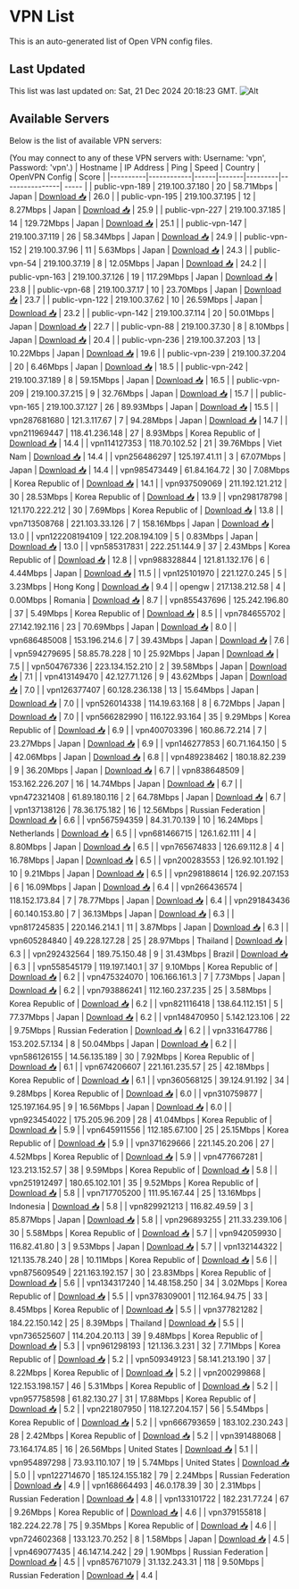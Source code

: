 # VPN List

This is an auto-generated list of Open VPN config files.

## Last Updated

This list was last updated on: Sat, 21 Dec 2024 20:18:23 GMT.
![Alt](https://repobeats.axiom.co/api/embed/186b98318ef1479477931607c1ad7d823f12451f.svg "Repobeats analytics image")

## Available Servers

Below is the list of available VPN servers:

(You may connect to any of these VPN servers with: Username: 'vpn', Password: 'vpn'.)
| Hostname | IP Address | Ping | Speed | Country | OpenVPN Config | Score |
|----------|------------|------|-------|---------|----------------| ----- |
| public-vpn-189 | 219.100.37.180 | 20 | 58.71Mbps | Japan | [Download 📥](./configs/server_0_JP.ovpn) | 26.0 |
| public-vpn-195 | 219.100.37.195 | 12 | 8.27Mbps | Japan | [Download 📥](./configs/server_1_JP.ovpn) | 25.9 |
| public-vpn-227 | 219.100.37.185 | 14 | 129.72Mbps | Japan | [Download 📥](./configs/server_2_JP.ovpn) | 25.1 |
| public-vpn-147 | 219.100.37.119 | 26 | 58.34Mbps | Japan | [Download 📥](./configs/server_3_JP.ovpn) | 24.9 |
| public-vpn-152 | 219.100.37.96 | 11 | 5.63Mbps | Japan | [Download 📥](./configs/server_4_JP.ovpn) | 24.3 |
| public-vpn-54 | 219.100.37.19 | 8 | 12.05Mbps | Japan | [Download 📥](./configs/server_5_JP.ovpn) | 24.2 |
| public-vpn-163 | 219.100.37.126 | 19 | 117.29Mbps | Japan | [Download 📥](./configs/server_6_JP.ovpn) | 23.8 |
| public-vpn-68 | 219.100.37.17 | 10 | 23.70Mbps | Japan | [Download 📥](./configs/server_7_JP.ovpn) | 23.7 |
| public-vpn-122 | 219.100.37.62 | 10 | 26.59Mbps | Japan | [Download 📥](./configs/server_8_JP.ovpn) | 23.2 |
| public-vpn-142 | 219.100.37.114 | 20 | 50.01Mbps | Japan | [Download 📥](./configs/server_9_JP.ovpn) | 22.7 |
| public-vpn-88 | 219.100.37.30 | 8 | 8.10Mbps | Japan | [Download 📥](./configs/server_10_JP.ovpn) | 20.4 |
| public-vpn-236 | 219.100.37.203 | 13 | 10.22Mbps | Japan | [Download 📥](./configs/server_11_JP.ovpn) | 19.6 |
| public-vpn-239 | 219.100.37.204 | 20 | 6.46Mbps | Japan | [Download 📥](./configs/server_12_JP.ovpn) | 18.5 |
| public-vpn-242 | 219.100.37.189 | 8 | 59.15Mbps | Japan | [Download 📥](./configs/server_13_JP.ovpn) | 16.5 |
| public-vpn-209 | 219.100.37.215 | 9 | 32.76Mbps | Japan | [Download 📥](./configs/server_14_JP.ovpn) | 15.7 |
| public-vpn-165 | 219.100.37.127 | 26 | 89.93Mbps | Japan | [Download 📥](./configs/server_15_JP.ovpn) | 15.5 |
| vpn287681680 | 121.3.117.67 | 7 | 94.28Mbps | Japan | [Download 📥](./configs/server_16_JP.ovpn) | 14.7 |
| vpn211969447 | 118.41.236.148 | 27 | 8.93Mbps | Korea Republic of | [Download 📥](./configs/server_17_KR.ovpn) | 14.4 |
| vpn114127353 | 118.70.102.52 | 21 | 39.76Mbps | Viet Nam | [Download 📥](./configs/server_18_VN.ovpn) | 14.4 |
| vpn256486297 | 125.197.41.11 | 3 | 67.07Mbps | Japan | [Download 📥](./configs/server_19_JP.ovpn) | 14.4 |
| vpn985473449 | 61.84.164.72 | 30 | 7.08Mbps | Korea Republic of | [Download 📥](./configs/server_20_KR.ovpn) | 14.1 |
| vpn937509069 | 211.192.121.212 | 30 | 28.53Mbps | Korea Republic of | [Download 📥](./configs/server_21_KR.ovpn) | 13.9 |
| vpn298178798 | 121.170.222.212 | 30 | 7.69Mbps | Korea Republic of | [Download 📥](./configs/server_22_KR.ovpn) | 13.8 |
| vpn713508768 | 221.103.33.126 | 7 | 158.16Mbps | Japan | [Download 📥](./configs/server_23_JP.ovpn) | 13.0 |
| vpn122208194109 | 122.208.194.109 | 5 | 0.83Mbps | Japan | [Download 📥](./configs/server_24_JP.ovpn) | 13.0 |
| vpn585317831 | 222.251.144.9 | 37 | 2.43Mbps | Korea Republic of | [Download 📥](./configs/server_25_KR.ovpn) | 12.8 |
| vpn988328844 | 121.81.132.176 | 6 | 4.44Mbps | Japan | [Download 📥](./configs/server_26_JP.ovpn) | 11.5 |
| vpn125101970 | 221.127.0.245 | 5 | 3.23Mbps | Hong Kong | [Download 📥](./configs/server_27_HK.ovpn) | 9.4 |
| opengw | 217.138.212.58 | 4 | 0.00Mbps | Romania | [Download 📥](./configs/server_28_RO.ovpn) | 8.7 |
| vpn855437696 | 125.242.196.80 | 37 | 5.49Mbps | Korea Republic of | [Download 📥](./configs/server_29_KR.ovpn) | 8.5 |
| vpn784655702 | 27.142.192.116 | 23 | 70.69Mbps | Japan | [Download 📥](./configs/server_30_JP.ovpn) | 8.0 |
| vpn686485008 | 153.196.214.6 | 7 | 39.43Mbps | Japan | [Download 📥](./configs/server_31_JP.ovpn) | 7.6 |
| vpn594279695 | 58.85.78.228 | 10 | 25.92Mbps | Japan | [Download 📥](./configs/server_32_JP.ovpn) | 7.5 |
| vpn504767336 | 223.134.152.210 | 2 | 39.58Mbps | Japan | [Download 📥](./configs/server_33_JP.ovpn) | 7.1 |
| vpn413149470 | 42.127.71.126 | 9 | 43.62Mbps | Japan | [Download 📥](./configs/server_34_JP.ovpn) | 7.0 |
| vpn126377407 | 60.128.236.138 | 13 | 15.64Mbps | Japan | [Download 📥](./configs/server_35_JP.ovpn) | 7.0 |
| vpn526014338 | 114.19.63.168 | 8 | 6.72Mbps | Japan | [Download 📥](./configs/server_36_JP.ovpn) | 7.0 |
| vpn566282990 | 116.122.93.164 | 35 | 9.29Mbps | Korea Republic of | [Download 📥](./configs/server_37_KR.ovpn) | 6.9 |
| vpn400703396 | 160.86.72.214 | 7 | 23.27Mbps | Japan | [Download 📥](./configs/server_38_JP.ovpn) | 6.9 |
| vpn146277853 | 60.71.164.150 | 5 | 42.06Mbps | Japan | [Download 📥](./configs/server_39_JP.ovpn) | 6.8 |
| vpn489238462 | 180.18.82.239 | 9 | 36.20Mbps | Japan | [Download 📥](./configs/server_40_JP.ovpn) | 6.7 |
| vpn838648509 | 153.162.226.207 | 16 | 14.74Mbps | Japan | [Download 📥](./configs/server_41_JP.ovpn) | 6.7 |
| vpn472321408 | 61.89.180.116 | 2 | 64.78Mbps | Japan | [Download 📥](./configs/server_42_JP.ovpn) | 6.7 |
| vpn137138126 | 78.36.175.182 | 16 | 12.56Mbps | Russian Federation | [Download 📥](./configs/server_43_RU.ovpn) | 6.6 |
| vpn567594359 | 84.31.70.139 | 10 | 16.24Mbps | Netherlands | [Download 📥](./configs/server_44_NL.ovpn) | 6.5 |
| vpn681466715 | 126.1.62.111 | 4 | 8.80Mbps | Japan | [Download 📥](./configs/server_45_JP.ovpn) | 6.5 |
| vpn765674833 | 126.69.112.8 | 4 | 16.78Mbps | Japan | [Download 📥](./configs/server_46_JP.ovpn) | 6.5 |
| vpn200283553 | 126.92.101.192 | 10 | 9.21Mbps | Japan | [Download 📥](./configs/server_47_JP.ovpn) | 6.5 |
| vpn298188614 | 126.92.207.153 | 6 | 16.09Mbps | Japan | [Download 📥](./configs/server_48_JP.ovpn) | 6.4 |
| vpn266436574 | 118.152.173.84 | 7 | 78.77Mbps | Japan | [Download 📥](./configs/server_49_JP.ovpn) | 6.4 |
| vpn291843436 | 60.140.153.80 | 7 | 36.13Mbps | Japan | [Download 📥](./configs/server_50_JP.ovpn) | 6.3 |
| vpn817245835 | 220.146.214.1 | 11 | 3.87Mbps | Japan | [Download 📥](./configs/server_51_JP.ovpn) | 6.3 |
| vpn605284840 | 49.228.127.28 | 25 | 28.97Mbps | Thailand | [Download 📥](./configs/server_52_TH.ovpn) | 6.3 |
| vpn292432564 | 189.75.150.48 | 9 | 31.43Mbps | Brazil | [Download 📥](./configs/server_53_BR.ovpn) | 6.3 |
| vpn558545179 | 119.197.140.1 | 37 | 9.10Mbps | Korea Republic of | [Download 📥](./configs/server_54_KR.ovpn) | 6.2 |
| vpn475324070 | 106.166.161.3 | 7 | 7.73Mbps | Japan | [Download 📥](./configs/server_55_JP.ovpn) | 6.2 |
| vpn793886241 | 112.160.237.235 | 25 | 3.58Mbps | Korea Republic of | [Download 📥](./configs/server_56_KR.ovpn) | 6.2 |
| vpn821116418 | 138.64.112.151 | 5 | 77.37Mbps | Japan | [Download 📥](./configs/server_57_JP.ovpn) | 6.2 |
| vpn148470950 | 5.142.123.106 | 22 | 9.75Mbps | Russian Federation | [Download 📥](./configs/server_58_RU.ovpn) | 6.2 |
| vpn331647786 | 153.202.57.134 | 8 | 50.04Mbps | Japan | [Download 📥](./configs/server_59_JP.ovpn) | 6.2 |
| vpn586126155 | 14.56.135.189 | 30 | 7.92Mbps | Korea Republic of | [Download 📥](./configs/server_60_KR.ovpn) | 6.1 |
| vpn674206607 | 221.161.235.57 | 25 | 42.18Mbps | Korea Republic of | [Download 📥](./configs/server_61_KR.ovpn) | 6.1 |
| vpn360568125 | 39.124.91.192 | 34 | 9.28Mbps | Korea Republic of | [Download 📥](./configs/server_62_KR.ovpn) | 6.0 |
| vpn310759877 | 125.197.164.95 | 9 | 16.56Mbps | Japan | [Download 📥](./configs/server_63_JP.ovpn) | 6.0 |
| vpn923454022 | 175.205.96.209 | 28 | 41.04Mbps | Korea Republic of | [Download 📥](./configs/server_64_KR.ovpn) | 5.9 |
| vpn645911556 | 112.185.67.100 | 25 | 25.15Mbps | Korea Republic of | [Download 📥](./configs/server_65_KR.ovpn) | 5.9 |
| vpn371629666 | 221.145.20.206 | 27 | 4.52Mbps | Korea Republic of | [Download 📥](./configs/server_66_KR.ovpn) | 5.9 |
| vpn477667281 | 123.213.152.57 | 38 | 9.59Mbps | Korea Republic of | [Download 📥](./configs/server_67_KR.ovpn) | 5.8 |
| vpn251912497 | 180.65.102.101 | 35 | 9.52Mbps | Korea Republic of | [Download 📥](./configs/server_68_KR.ovpn) | 5.8 |
| vpn717705200 | 111.95.167.44 | 25 | 13.16Mbps | Indonesia | [Download 📥](./configs/server_69_ID.ovpn) | 5.8 |
| vpn829921213 | 116.82.49.59 | 3 | 85.87Mbps | Japan | [Download 📥](./configs/server_70_JP.ovpn) | 5.8 |
| vpn296893255 | 211.33.239.106 | 30 | 5.58Mbps | Korea Republic of | [Download 📥](./configs/server_71_KR.ovpn) | 5.7 |
| vpn942059930 | 116.82.41.80 | 3 | 9.53Mbps | Japan | [Download 📥](./configs/server_72_JP.ovpn) | 5.7 |
| vpn132144322 | 121.135.78.240 | 28 | 10.11Mbps | Korea Republic of | [Download 📥](./configs/server_73_KR.ovpn) | 5.6 |
| vpn875609549 | 221.163.192.157 | 30 | 23.83Mbps | Korea Republic of | [Download 📥](./configs/server_74_KR.ovpn) | 5.6 |
| vpn134317240 | 14.48.158.250 | 34 | 3.02Mbps | Korea Republic of | [Download 📥](./configs/server_75_KR.ovpn) | 5.5 |
| vpn378309001 | 112.164.94.75 | 33 | 8.45Mbps | Korea Republic of | [Download 📥](./configs/server_76_KR.ovpn) | 5.5 |
| vpn377821282 | 184.22.150.142 | 25 | 8.39Mbps | Thailand | [Download 📥](./configs/server_77_TH.ovpn) | 5.5 |
| vpn736525607 | 114.204.20.113 | 39 | 9.48Mbps | Korea Republic of | [Download 📥](./configs/server_78_KR.ovpn) | 5.3 |
| vpn961298193 | 121.136.3.231 | 32 | 7.71Mbps | Korea Republic of | [Download 📥](./configs/server_79_KR.ovpn) | 5.2 |
| vpn509349123 | 58.141.213.190 | 37 | 8.22Mbps | Korea Republic of | [Download 📥](./configs/server_80_KR.ovpn) | 5.2 |
| vpn200299868 | 122.153.198.157 | 46 | 5.31Mbps | Korea Republic of | [Download 📥](./configs/server_81_KR.ovpn) | 5.2 |
| vpn957758598 | 61.82.130.27 | 31 | 17.88Mbps | Korea Republic of | [Download 📥](./configs/server_82_KR.ovpn) | 5.2 |
| vpn221807950 | 118.127.204.157 | 56 | 5.54Mbps | Korea Republic of | [Download 📥](./configs/server_83_KR.ovpn) | 5.2 |
| vpn666793659 | 183.102.230.243 | 28 | 2.42Mbps | Korea Republic of | [Download 📥](./configs/server_84_KR.ovpn) | 5.2 |
| vpn391488068 | 73.164.174.85 | 16 | 26.56Mbps | United States | [Download 📥](./configs/server_85_US.ovpn) | 5.1 |
| vpn954897298 | 73.93.110.107 | 19 | 5.74Mbps | United States | [Download 📥](./configs/server_86_US.ovpn) | 5.0 |
| vpn122714670 | 185.124.155.182 | 79 | 2.24Mbps | Russian Federation | [Download 📥](./configs/server_87_RU.ovpn) | 4.9 |
| vpn168664493 | 46.0.178.39 | 30 | 2.31Mbps | Russian Federation | [Download 📥](./configs/server_88_RU.ovpn) | 4.8 |
| vpn133101722 | 182.231.77.24 | 67 | 9.26Mbps | Korea Republic of | [Download 📥](./configs/server_89_KR.ovpn) | 4.6 |
| vpn379155818 | 182.224.22.78 | 75 | 9.35Mbps | Korea Republic of | [Download 📥](./configs/server_90_KR.ovpn) | 4.6 |
| vpn724602368 | 133.123.70.252 | 8 | 1.58Mbps | Japan | [Download 📥](./configs/server_91_JP.ovpn) | 4.5 |
| vpn469077435 | 46.147.14.242 | 29 | 1.90Mbps | Russian Federation | [Download 📥](./configs/server_92_RU.ovpn) | 4.5 |
| vpn857671079 | 31.132.243.31 | 118 | 9.50Mbps | Russian Federation | [Download 📥](./configs/server_93_RU.ovpn) | 4.4 |

